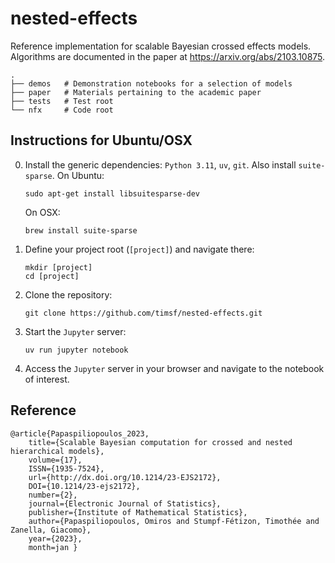 # nested-effects

Reference implementation for scalable Bayesian crossed effects models.
Algorithms are documented in the paper at https://arxiv.org/abs/2103.10875.

    .
    ├── demos   # Demonstration notebooks for a selection of models
    ├── paper   # Materials pertaining to the academic paper
    ├── tests   # Test root
    └── nfx     # Code root


## Instructions for Ubuntu/OSX

0. Install the generic dependencies: `Python 3.11`, `uv`, `git`. Also install `suite-sparse`. On Ubuntu:

    ```shell
    sudo apt-get install libsuitesparse-dev
    ```

    On OSX:

    ```shell
    brew install suite-sparse
    ```

1. Define your project root (`[project]`) and navigate there:

    ```shell
    mkdir [project]
    cd [project]
    ```

2. Clone the repository:

    ```shell
    git clone https://github.com/timsf/nested-effects.git
    ```

3. Start the `Jupyter` server:

    ```shell
    uv run jupyter notebook
    ```

4. Access the `Jupyter` server in your browser and navigate to the notebook of interest.


## Reference

    @article{Papaspiliopoulos_2023,
        title={Scalable Bayesian computation for crossed and nested hierarchical models},
        volume={17},
        ISSN={1935-7524},
        url={http://dx.doi.org/10.1214/23-EJS2172},
        DOI={10.1214/23-ejs2172},
        number={2},
        journal={Electronic Journal of Statistics},
        publisher={Institute of Mathematical Statistics},
        author={Papaspiliopoulos, Omiros and Stumpf-Fétizon, Timothée and Zanella, Giacomo},
        year={2023},
        month=jan }